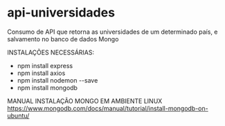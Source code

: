 # api-universidades
Consumo de API que retorna as universidades de um determinado país, e salvamento no banco de dados Mongo

INSTALAÇÕES NECESSÁRIAS:

- npm install express
- npm install axios
- npm install nodemon --save
- npm install mongodb


MANUAL INSTALAÇÃO MONGO EM AMBIENTE LINUX 
https://www.mongodb.com/docs/manual/tutorial/install-mongodb-on-ubuntu/